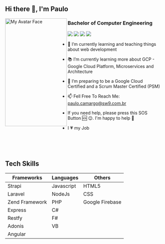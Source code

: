 
## Hi there 👋, I'm Paulo

 <img alt="My Avatar Face" src="https://github.com/sw9brl/sw9brl/blob/master/face.png" align="left" width="200px" height="350x">

<h3>Bachelor of Computer Engineering</h3>

[<img src="https://img.shields.io/badge/youtube-%23FF0000.svg?&style=for-the-badge&logo=youtube&logoColor=white" />](https://www.youtube.com/+sw9brl)
[<img src="https://img.shields.io/badge/blog-%23239120.svg?&style=for-the-badge&logo=wordpress&logoColor=white" />](http://blog.sw9.com.br)
[<img src="https://img.shields.io/badge/linkedin-%230077B5.svg?&style=for-the-badge&logo=linkedin&logoColor=white" />](https://www.linkedin.com/in/pedecamargo/?locale=en_US)
[<img src="https://img.shields.io/badge/WHATSAPP-%2325D366.svg?&style=for-the-badge&logo=whatsapp&logoColor=white" />](https://wa.me/5519993481780?text=Hi!Paulo)

- 🔭 I’m currently learning and teaching things about web development
- 📚 I’m currently learning more about GCP - Google Cloud Platform, Microservices and Architecture
- 💪 I’m preparing to be a Google Cloud Certified and a Scrum Master Certified (PSM)
- 📫 Fell Free To Reach Me: <a href="mailto:paulo.camargo@sw9.com.br">paulo.camargo@sw9.com.br</a>

- If you need help, please press this SOS Button 🆘 😉. I'm happy to help 👊

- I 💗 my Job

<br>
<br>
<br>

## Tech Skills

| Frameworks      | Languages     | Others         | 
| --------------  | ------------- | -------------  | 
| Strapi          | Javascript    | HTML5          | 
| Laravel         | NodeJs        | CSS            | 
| Zend Framework  | PHP           | Google Firebase| 
| Express         | C#			         |				   
| Restfy          | F#  		        |					  
| Adonis          | VB			         |				   
| Angular         |								  
